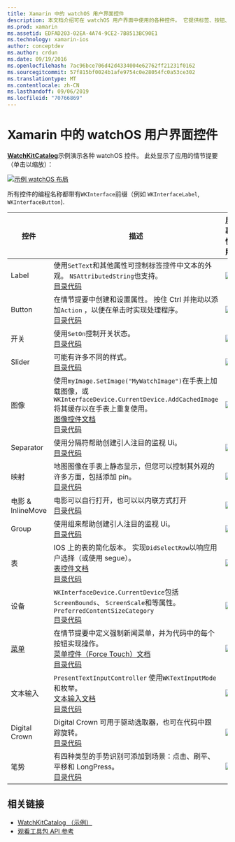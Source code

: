 ```yaml
---
title: Xamarin 中的 watchOS 用户界面控件
description: 本文档介绍可在 watchOS 用户界面中使用的各种控件。 它提供标签、按钮、开关、滑块、图像、分隔符、地图等的说明。
ms.prod: xamarin
ms.assetid: EDFAD203-02EA-4A74-9CE2-7B8513BC90E1
ms.technology: xamarin-ios
author: conceptdev
ms.author: crdun
ms.date: 09/19/2016
ms.openlocfilehash: 7ac96bce706d42d4334004e62762ff21231f0162
ms.sourcegitcommit: 57f815bf0024b1afe9754c0e28054fc0a53ce302
ms.translationtype: MT
ms.contentlocale: zh-CN
ms.lasthandoff: 09/06/2019
ms.locfileid: "70766869"
---
```

# <a name="watchos-user-interface-controls-in-xamarin"></a>Xamarin 中的 watchOS 用户界面控件

[**WatchKitCatalog**](https://github.com/xamarin/monotouch-samples/tree/master/watchOS/WatchKitCatalog)示例演示各种 watchOS 控件。 此处显示了应用的情节提要（单击以缩放）：

[![](images/storyboard-sml.png "示例 watchOS 布局")](images/storyboard.png#lightbox)

所有控件的编程名称都带有`WKInterface`前缀（例如 `WKInterfaceLabel`, `WKInterfaceButton`).

|控件|描述|屏幕快照|
|---|---|---|
|Label|使用`SetText`和其他属性可控制标签控件中文本的外观。 `NSAttributedString`也支持。<br />[目录代码](https://github.com/xamarin/ios-samples/blob/master/watchOS/WatchKitCatalog/WatchKit3Extension/LabelDetailController.cs)|![](Images/label.png)|
|Button|在情节提要中创建和设置属性。 按住 Ctrl 并拖动以添加`Action` ，以便在单击时实现处理程序。<br />[目录代码](https://github.com/xamarin/ios-samples/blob/master/watchOS/WatchKitCatalog/WatchKit3Extension/ButtonDetailController.cs)|![](Images/button.png)|
|开关|使用`SetOn`控制开关状态。<br />[目录代码](https://github.com/xamarin/ios-samples/blob/master/watchOS/WatchKitCatalog/WatchKit3Extension/SwitchDetailController.cs)|![](Images/switch.png)|
|Slider|可能有许多不同的样式。<br />[目录代码](https://github.com/xamarin/ios-samples/blob/master/watchOS/WatchKitCatalog/WatchKit3Extension/SliderDetailController.cs)|![](Images/slider.png)|
|图像|使用`myImage.SetImage("MyWatchImage")`在手表上加载图像，或`WKInterfaceDevice.CurrentDevice.AddCachedImage`将其缓存以在手表上重复使用。<br />[图像控件文档](~/ios/watchos/user-interface/image.md)<br />[目录代码](https://github.com/xamarin/ios-samples/blob/master/watchOS/WatchKitCatalog/WatchKit3Extension/ImageDetailController.cs)|![](Images/image.png)|
|Separator|使用分隔符帮助创建引人注目的监视 Ui。<br />[目录代码](https://github.com/xamarin/ios-samples/blob/master/watchOS/WatchKitCatalog/WatchKit3Extension/SeparatorDetailController.cs)|![](Images/separator.png)| 
|映射|地图图像在手表上静态显示，但您可以控制其外观的许多方面，包括添加 pin。<br />[目录代码](https://github.com/xamarin/ios-samples/blob/master/watchOS/WatchKitCatalog/WatchKit3Extension/MapDetailController.cs)|![](Images/map.png)|
|电影 & InlineMove|电影可以自行打开，也可以以内联方式打开<br />[目录代码](https://github.com/xamarin/ios-samples/blob/master/watchOS/WatchKitCatalog/WatchKit3Extension/MovieDetailController.cs)|![](Images/movie.png)|
|Group|使用组来帮助创建引人注目的监视 Ui。<br />[目录代码](https://github.com/xamarin/ios-samples/blob/master/watchOS/WatchKitCatalog/WatchKit3Extension/GroupDetailController.cs)|![](Images/group.png)|
|表|IOS 上的表的简化版本。 实现`DidSelectRow`以响应用户选择（或使用 segue）。<br />[表控件文档](~/ios/watchos/user-interface/table.md)<br />[目录代码](https://github.com/xamarin/ios-samples/blob/master/watchOS/WatchKitCatalog/WatchKit3Extension/Table%20Detail%20Controller/TableDetailController.cs)|![](Images/table.png)|
|设备|`WKInterfaceDevice.CurrentDevice`包括`ScreenBounds`、 `ScreenScale`和等属性。`PreferredContentSizeCategory`<br />[目录代码](https://github.com/xamarin/ios-samples/blob/master/watchOS/WatchKitCatalog/WatchKit3Extension/DeviceDetailController.cs)|![](Images/device.png)|
|[菜单](~/ios/watchos/user-interface/menu.md)|在情节提要中定义强制新闻菜单，并为代码中的每个按钮实现操作。<br />[菜单控件（Force Touch）文档](~/ios/watchos/user-interface/menu.md)<br />[目录代码](https://github.com/xamarin/ios-samples/blob/master/watchOS/WatchKitCatalog/WatchKit3Extension/ControllerDetailController.cs)|![](Images/controller.png)|
|文本输入|`PresentTextInputController` 使用`WKTextInputMode`和枚举。<br />[文本输入文档](~/ios/watchos/user-interface/text-input.md)<br />[目录代码](https://github.com/xamarin/ios-samples/blob/master/watchOS/WatchKitCatalog/WatchKit3Extension/TextInputController.cs)|![](Images/textinput.png)|
|Digital Crown|Digital Crown 可用于驱动选取器，也可在代码中跟踪旋转。<br />[目录代码](https://github.com/xamarin/ios-samples/blob/master/watchOS/WatchKitCatalog/WatchKit3Extension/CrownDetailController.cs)|![](Images/digital-crown.png)|
|笔势|有四种类型的手势识别可添加到场景：点击、刷平、平移和 LongPress。<br />[目录代码](https://github.com/xamarin/ios-samples/blob/master/watchOS/WatchKitCatalog/WatchKit3Extension/GestureDetailController.cs)|![](Images/gestures.png)|

## <a name="related-links"></a>相关链接

- [WatchKitCatalog （示例）](https://docs.microsoft.com/samples/xamarin/ios-samples/watchos-watchkitcatalog)
- [观看工具包 API 参考](xref:WatchKit)
